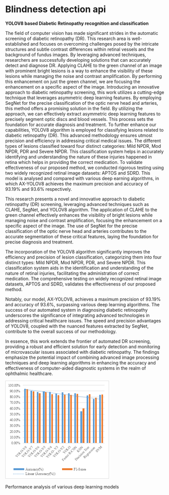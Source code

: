 # Blindness detection api

**YOLOV8 based Diabetic Retinopathy recognition and classification**

The field of computer vision has made significant strides in the automatic screening of diabetic retinopathy (DR). This research area is well-established and focuses on overcoming challenges posed by the intricate structures and subtle contrast differences within retinal vessels and the background of fundus images. By leveraging advanced techniques, researchers are successfully developing solutions that can accurately detect and diagnose DR. Applying CLAHE to the green channel of an image with prominent bright lesions is a way to enhance the visibility of these lesions while managing the noise and contrast amplification. By performing this enhancement on just the green channel, we are focusing the enhancement on a
specific aspect of the image. Introducing an innovative approach to diabetic retinopathy screening, this work utilizes a cutting-edge technique that leverages asymmetric deep learning features. By employing SegNet for the precise classification of the optic nerve head and arteries, this method offers a promising solution in the field. By utilizing the approach, we can
effectively extract asymmetric deep learning features to precisely segment optic discs and blood vessels. This process sets the foundation for accurate diagnosis and treatment. To further enhance our capabilities, YOLOV8 algorithm is employed for classifying lesions related to diabetic retinopathy (DR). This advanced methodology ensures utmost precision and efficiency in addressing critical medical issues. The different types of lesions classified toward four distinct categories: Mild NPDR, Mod NPDR, PDR and Severe NPDR. This classification system helps in accurately identifying and understanding the nature of these injuries happened in retina which helps in providing the correct medication. To validate effectiveness of our proposed method, we conducted rigorous testing using two widely recognized retinal image datasets: APTOS and SDRD. This model is analysed and compared with various deep earning algorithms, in which AX-YOLOV8 achieves the maximum precision and accuracy of 93.19% and 93.6% respectively.


This research presents a novel and innovative approach to diabetic retinopathy (DR) screening, leveraging advanced techniques such as CLAHE, SegNet, and YOLOV8 algorithm. The application of CLAHE to the green channel effectively enhances the visibility of bright lesions while managing noise and contrast amplification, focusing the enhancement on a specific aspect of the image. The use of SegNet for the precise classification of the optic nerve head and arteries contributes to the accurate segmentation of these critical features, laying the foundation for precise diagnosis and treatment.



The incorporation of the YOLOV8 algorithm significantly improves the efficiency and precision of lesion classification, categorizing them into four distinct types: Mild NPDR, Mod NPDR, PDR, and Severe NPDR. This classification system aids in the identification and understanding of the nature of retinal injuries, facilitating the administration of correct medication. The comprehensive testing on widely recognized retinal image datasets, APTOS and SDRD, validates the effectiveness of our proposed method.



Notably, our model, AX-YOLOV8, achieves a maximum precision of 93.19% and accuracy of 93.6%, surpassing various deep learning algorithms. The success of our automated system in diagnosing diabetic retinopathy underscores the significance of integrating advanced technologies in addressing critical healthcare issues. The speed and precision advantages of YOLOV8, coupled with the nuanced features extracted by SegNet, contribute to the overall success of our methodology.



In essence, this work extends the frontier of automated DR screening, providing a robust and efficient solution for early detection and monitoring of microvascular issues associated with diabetic retinopathy. The findings emphasize the potential impact of combining advanced image processing techniques and deep learning algorithms in enhancing the accuracy and effectiveness of computer-aided diagnostic systems in the realm of ophthalmic healthcare.



 ![1714443721641](image/README/1714443721641.png)

Performance analysis of various deep learning models
